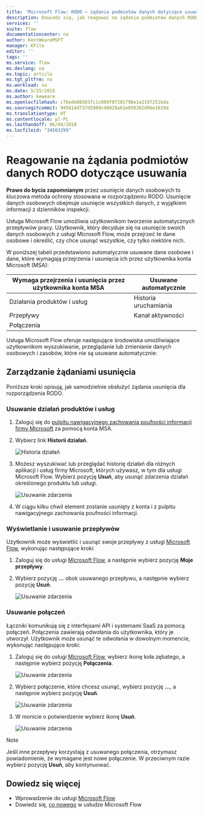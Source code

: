 ```yaml
---
title: 'Microsoft Flow: RODO — żądania podmiotów danych dotyczące usuwania w przypadku kont Microsoft (MSA) | Microsoft Docs'
description: Dowiedz się, jak reagować na żądania podmiotów danych RODO dotyczące usuwania przy użyciu usługi Microsoft Flow w przypadku kont Microsoft.
services: ''
suite: flow
documentationcenter: na
author: KentWeareMSFT
manager: KFile
editor: ''
tags: ''
ms.service: flow
ms.devlang: na
ms.topic: article
ms.tgt_pltfrm: na
ms.workload: na
ms.date: 5/25/2018
ms.author: keweare
ms.openlocfilehash: c7bede08503fc1c009f07201f98e1a2197251bda
ms.sourcegitcommit: 945614d737d5909c40029a61e050302d96e1619d
ms.translationtype: HT
ms.contentlocale: pl-PL
ms.lasthandoff: 06/04/2018
ms.locfileid: "34563299"
---
```

# <a name="respond-to-gdpr-data-subject-delete-requests"></a>Reagowanie na żądania podmiotów danych RODO dotyczące usuwania

**Prawo do bycia zapomnianym** przez usunięcie danych osobowych to kluczowa metoda ochrony stosowana w rozporządzeniu RODO. Usunięcie danych osobowych obejmuje usunięcie wszystkich danych, z wyjątkiem informacji z dzienników inspekcji.

Usługa Microsoft Flow umożliwia użytkownikom tworzenie automatycznych przepływów pracy. Użytkownik, który decyduje się na usunięcie swoich danych osobowych z usługi Microsoft Flow, może przejrzeć te dane osobowe i określić, czy chce usunąć wszystkie, czy tylko niektóre nich.

W poniższej tabeli przedstawiono automatycznie usuwane dane osobowe i dane, które wymagają przejrzenia i usunięcia ich przez użytkownika konta Microsoft (MSA):

|Wymaga przejrzenia i usunięcia przez użytkownika konta MSA|Usuwane automatycznie|
|------|------|
|Działania produktów i usług|Historia uruchamiania|
|Przepływy|Kanał aktywności|
|Połączenia||

Usługa Microsoft Flow oferuje następujące środowiska umożliwiające użytkownikom wyszukiwanie, przeglądanie lub zmienianie danych osobowych i zasobów, które nie są usuwane automatycznie:

## <a name="manage-delete-requests"></a>Zarządzanie żądaniami usunięcia

Poniższe kroki opisują, jak samodzielnie obsłużyć żądania usunięcia dla rozporządzenia RODO.

### <a name="delete-product-and-service-activity"></a>Usuwanie działań produktów i usług

1. Zaloguj się do [pulpitu nawigacyjnego zachowania poufności informacji firmy Microsoft](https://account.microsoft.com/privacy/) za pomocą konta MSA.
1. Wybierz link **Historii działań**.

    ![Historia działań](./media/gdpr-dsr-export-msa/activityhistory.png)

1. Możesz wyszukiwać lub przeglądać historię działań dla różnych aplikacji i usług firmy Microsoft, których używasz, w tym dla usługi Microsoft Flow. Wybierz pozycję **Usuń**, aby usunąć zdarzenia działań określonego produktu lub usługi.

    ![Usuwanie zdarzenia](./media/gdpr-dsr-delete-msa/deleteevent.png)

1. W ciągu kilku chwil element zostanie usunięty z konta i z pulpitu nawigacyjnego zachowania poufności informacji.

### <a name="list-and-delete-flows"></a>Wyświetlanie i usuwanie przepływów

Użytkownik może wyświetlić i usunąć swoje przepływy z usługi [Microsoft Flow](https://flow.microsoft.com), wykonując następujące kroki:

1. Zaloguj się do usługi [Microsoft Flow](https://flow.microsoft.com), a następnie wybierz pozycję **Moje przepływy**.

1. Wybierz pozycję **...** obok usuwanego przepływu, a następnie wybierz pozycję **Usuń**.

    ![Usuwanie zdarzenia](./media/gdpr-dsr-delete-msa/deleteflow.png)

### <a name="delete-connections"></a>Usuwanie połączeń

Łączniki komunikują się z interfejsami API i systemami SaaS za pomocą połączeń. Połączenia zawierają odwołania do użytkownika, który je utworzył. Użytkownik może usunąć te odwołania w dowolnym momencie, wykonując następujące kroki:

1. Zaloguj się do usługi [Microsoft Flow](https://flow.microsoft.com), wybierz ikonę koła zębatego, a następnie wybierz pozycję **Połączenia**.

    ![Usuwanie zdarzenia](./media/gdpr-dsr-delete-msa/deleteconnections.png)

1. Wybierz połączenie, które chcesz usunąć, wybierz pozycję **...**, a następnie wybierz pozycję **Usuń**.

    ![Usuwanie zdarzenia](./media/gdpr-dsr-delete-msa/delete-connection.png)

1. W monicie o potwierdzenie wybierz ikonę **Usuń**.

    ![Usuwanie zdarzenia](./media/gdpr-dsr-delete-msa/confirmdelete.png)

> [!NOTE]
> Jeśli inne przepływy korzystają z usuwanego połączenia, otrzymasz powiadomienie, że wymagane jest nowe połączenie. W przeciwnym razie wybierz pozycję **Usuń**, aby kontynuować.
>
>

## <a name="learn-more"></a>Dowiedz się więcej

* Wprowadzenie do usługi [Microsoft Flow](getting-started.md)
* Dowiedz się, [co nowego](release-notes.md) w usłudze Microsoft Flow
